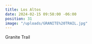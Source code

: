 ```yaml
---
title: Los Altos
date: 2024-02-15 09:58:00 -06:00
position: 31
image: "/uploads/GRANITE%20TRAIL.jpg"
---
```


Granite Trail
